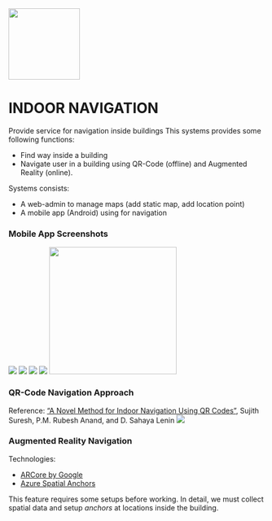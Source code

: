 <img src="https://i.imgur.com/vsYs4Cg.png" width=140/>

# INDOOR NAVIGATION
Provide service for navigation inside buildings
This systems provides some following functions:
- Find way inside a building
- Navigate user in a building using QR-Code (offline) and Augmented Reality (online).

Systems consists: 
- A web-admin to manage maps (add static map, add location point)
- A mobile app (Android) using for navigation

### Mobile App Screenshots
<img src="https://i.imgur.com/rFQf562.png"/>   <img src="https://i.imgur.com/vSUTRQJ.png"/> <img src="https://i.imgur.com/RVKvF6r.png"/> <img src="https://i.imgur.com/zl5pvHA.png" /> <img src="https://i.imgur.com/OG1SHzL.png" width=250 /> 

### QR-Code Navigation Approach
Reference: [“A Novel Method for Indoor Navigation Using QR Codes”](https://www.researchgate.net/publication/295210900_A_Novel_Method_for_Indoor_Navigation_Using_QR_Codes "“A Novel Method for Indoor Navigation Using QR Codes”"), Sujith Suresh, P.M. Rubesh Anand, and D. Sahaya Lenin
<img src="https://i.imgur.com/H6q6Tn5.png" />

### Augmented Reality Navigation
Technologies:
- [ARCore by Google](https://developers.google.com/ar "ARCore by Google")
- [Azure Spatial Anchors](https://azure.microsoft.com/en-us/services/spatial-anchors/ "Azure Spatial Anchors")

This feature requires some setups before working. In detail, we must collect spatial data and setup *anchors* at locations inside the building.

